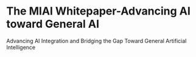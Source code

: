 # The MIAI Whitepaper-Advancing AI toward General AI
 Advancing AI Integration and Bridging the Gap Toward General Artificial Intelligence
